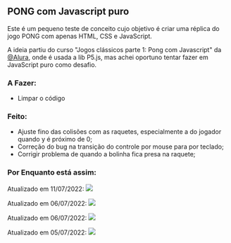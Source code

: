 ## PONG com Javascript puro
Este é um pequeno teste de conceito cujo objetivo é criar uma réplica do jogo PONG com apenas HTML, CSS e JavaScript.

A ideia partiu do curso "Jogos clássicos parte 1: Pong com Javascript" da <a href="https://www.alura.com.br/">@Alura</a>, onde é usada a lib P5.js, mas achei oportuno tentar fazer em JavaScript puro como desafio.

### A Fazer:
* Limpar o código

### Feito:
* Ajuste fino das colisões com as raquetes, especialmente a do jogador quando y é próximo de 0;
* Correção do bug na transição do controle por mouse para por teclado;
* Corrigir problema de quando a bolinha fica presa na raquete;

### Por Enquanto está assim:
Atualizado em 11/07/2022:
<img src="https://media.giphy.com/media/eRATjM94rRNwTtWvwV/giphy.gif">

Atualizado em 06/07/2022:
<img src="https://media.giphy.com/media/nDaCGE7tFZFRjTnIzs/giphy.gif">

Atualizado em 06/07/2022:
<img src="https://media.giphy.com/media/nZErG2gwnJtytU6BIL/giphy.gif">

Atualizado em 05/07/2022:
<img src="https://media.giphy.com/media/0k8dO7x7uylWYQ3C3y/giphy.gif">